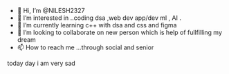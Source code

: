 - 👋 Hi, I’m @NILESH2327
- 👀 I’m interested in ..coding dsa ,web dev app/dev ml , AI .
- 🌱 I’m currently learning c++ with dsa and css and figma 
- 💞️ I’m looking to collaborate on new person which is help of fullfilling my dream 
- 📫 How to reach me ...through social and senior
<!---HII i AM NILESH KUMAR.--->
<!---
NILESH2327/NILESH2327 is a ✨ special ✨ repository because its `README.md` (this file) appears on your GitHub profile.
You can click the Preview link to take a look at your changes.
--->
today day i am very sad

